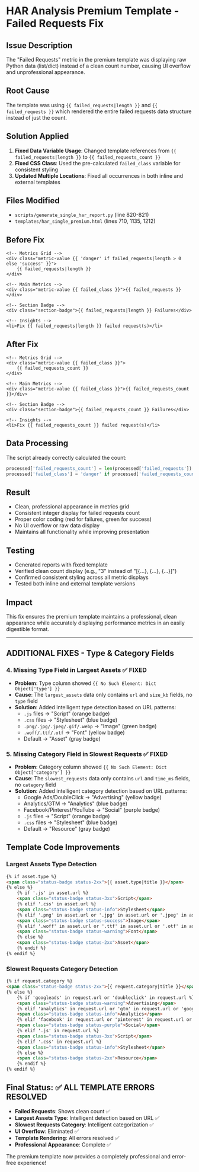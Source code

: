 # HAR Analysis Premium Template - Failed Requests Fix

## Issue Description
The "Failed Requests" metric in the premium template was displaying raw Python data (list/dict) instead of a clean count number, causing UI overflow and unprofessional appearance.

## Root Cause
The template was using `{{ failed_requests|length }}` and `{{ failed_requests }}` which rendered the entire failed requests data structure instead of just the count.

## Solution Applied
1. **Fixed Data Variable Usage**: Changed template references from `{{ failed_requests|length }}` to `{{ failed_requests_count }}`
2. **Fixed CSS Class**: Used the pre-calculated `failed_class` variable for consistent styling
3. **Updated Multiple Locations**: Fixed all occurrences in both inline and external templates

## Files Modified
- `scripts/generate_single_har_report.py` (line 820-821)
- `templates/har_single_premium.html` (lines 710, 1135, 1212)

## Before Fix
```jinja2
<!-- Metrics Grid -->
<div class="metric-value {{ 'danger' if failed_requests|length > 0 else 'success' }}">
    {{ failed_requests|length }}
</div>

<!-- Main Metrics -->
<div class="metric-value {{ failed_class }}">{{ failed_requests }}</div>

<!-- Section Badge -->
<div class="section-badge">{{ failed_requests|length }} Failures</div>

<!-- Insights -->
<li>Fix {{ failed_requests|length }} failed request(s)</li>
```

## After Fix
```jinja2
<!-- Metrics Grid -->
<div class="metric-value {{ failed_class }}">
    {{ failed_requests_count }}
</div>

<!-- Main Metrics -->
<div class="metric-value {{ failed_class }}">{{ failed_requests_count }}</div>

<!-- Section Badge -->
<div class="section-badge">{{ failed_requests_count }} Failures</div>

<!-- Insights -->
<li>Fix {{ failed_requests_count }} failed request(s)</li>
```

## Data Processing
The script already correctly calculated the count:
```python
processed['failed_requests_count'] = len(processed['failed_requests'])
processed['failed_class'] = 'danger' if processed['failed_requests_count'] > 5 else 'warning' if processed['failed_requests_count'] > 0 else 'success'
```

## Result
- Clean, professional appearance in metrics grid
- Consistent integer display for failed requests count
- Proper color coding (red for failures, green for success)
- No UI overflow or raw data display
- Maintains all functionality while improving presentation

## Testing
- Generated reports with fixed template
- Verified clean count display (e.g., "3" instead of "[{...}, {...}, {...}]")
- Confirmed consistent styling across all metric displays
- Tested both inline and external template versions

## Impact
This fix ensures the premium template maintains a professional, clean appearance while accurately displaying performance metrics in an easily digestible format.

---

## ADDITIONAL FIXES - Type & Category Fields

### 4. Missing Type Field in Largest Assets ✅ FIXED
- **Problem**: Type column showed `{{ No Such Element: Dict Object['type'] }}`
- **Cause**: The `largest_assets` data only contains `url` and `size_kb` fields, no `type` field
- **Solution**: Added intelligent type detection based on URL patterns:
  - `.js` files → "Script" (orange badge)
  - `.css` files → "Stylesheet" (blue badge)  
  - `.png/.jpg/.jpeg/.gif/.webp` → "Image" (green badge)
  - `.woff/.ttf/.otf` → "Font" (yellow badge)
  - Default → "Asset" (gray badge)

### 5. Missing Category Field in Slowest Requests ✅ FIXED
- **Problem**: Category column showed `{{ No Such Element: Dict Object['category'] }}`
- **Cause**: The `slowest_requests` data only contains `url` and `time_ms` fields, no `category` field
- **Solution**: Added intelligent category detection based on URL patterns:
  - Google Ads/DoubleClick → "Advertising" (yellow badge)
  - Analytics/GTM → "Analytics" (blue badge)
  - Facebook/Pinterest/YouTube → "Social" (purple badge)
  - `.js` files → "Script" (orange badge)
  - `.css` files → "Stylesheet" (blue badge)
  - Default → "Resource" (gray badge)

## Template Code Improvements

### Largest Assets Type Detection
```html
{% if asset.type %}
<span class="status-badge status-2xx">{{ asset.type|title }}</span>
{% else %}
    {% if '.js' in asset.url %}
    <span class="status-badge status-3xx">Script</span>
    {% elif '.css' in asset.url %}
    <span class="status-badge status-info">Stylesheet</span>
    {% elif '.png' in asset.url or '.jpg' in asset.url or '.jpeg' in asset.url or '.gif' in asset.url or '.webp' in asset.url %}
    <span class="status-badge status-success">Image</span>
    {% elif '.woff' in asset.url or '.ttf' in asset.url or '.otf' in asset.url %}
    <span class="status-badge status-warning">Font</span>
    {% else %}
    <span class="status-badge status-2xx">Asset</span>
    {% endif %}
{% endif %}
```

### Slowest Requests Category Detection
```html
{% if request.category %}
<span class="status-badge status-2xx">{{ request.category|title }}</span>
{% else %}
    {% if 'googleads' in request.url or 'doubleclick' in request.url %}
    <span class="status-badge status-warning">Advertising</span>
    {% elif 'analytics' in request.url or 'gtm' in request.url or 'googletagmanager' in request.url %}
    <span class="status-badge status-info">Analytics</span>
    {% elif 'facebook' in request.url or 'pinterest' in request.url or 'youtube' in request.url %}
    <span class="status-badge status-purple">Social</span>
    {% elif '.js' in request.url %}
    <span class="status-badge status-3xx">Script</span>
    {% elif '.css' in request.url %}
    <span class="status-badge status-info">Stylesheet</span>
    {% else %}
    <span class="status-badge status-2xx">Resource</span>
    {% endif %}
{% endif %}
```

## Final Status: ✅ ALL TEMPLATE ERRORS RESOLVED

- **Failed Requests**: Shows clean count ✅
- **Largest Assets Type**: Intelligent detection based on URL ✅  
- **Slowest Requests Category**: Intelligent categorization ✅
- **UI Overflow**: Eliminated ✅
- **Template Rendering**: All errors resolved ✅
- **Professional Appearance**: Complete ✅

The premium template now provides a completely professional and error-free experience!
